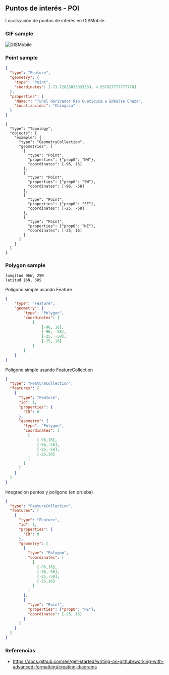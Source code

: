 ## Puntos de interés - POI

Localización de puntos de interés en GISMobile.


### GIF sample

![GISMobile](7/PXL_20230503_184310359.TS.gif)


### Point sample

```geojson
{
  "type": "Feature",
  "geometry": {
    "type": "Point", 
    "coordinates": [-73.72825833333333, 4.537927777777778]
  }, 
  "properties": {
    "Name:": "Tunel derivador Río Guatiquía a Embalse Chuza",
    "Localización:": "Chingaza" 
  }
}
```

```topojson
{
  "type": "Topology",
  "objects": {
    "example": {
      "type": "GeometryCollection",
      "geometries": [
        {
          "type": "Point",
          "properties": {"prop0": "NW"},
          "coordinates": [-96, 16]
        },
		{
          "type": "Point",
          "properties": {"prop0": "SW"},
          "coordinates": [-96, -58]
        },
		{
          "type": "Point",
          "properties": {"prop0": "SE"},
          "coordinates": [-25, -58]
        },
		{
          "type": "Point",
          "properties": {"prop0": "NE"},
          "coordinates": [-25, 16]
        }      		
      ]
    }
  }
}
```


### Polygon sample

```
longitud 96W, 25W
latitud 16N, 58S
```

Polígono simple usando Feature

```geojson
{
    "type": "Feature",
    "geometry": {
        "type": "Polygon",
        "coordinates": [
            [
                [-96, 16],
                [-96, -58],
                [-25, -58],
                [-25, 16]
            ]
        ]
    }
}
```

Polígono simple usando FeatureCollection

```geojson
{
  "type": "FeatureCollection",
  "features": [
    {
      "type": "Feature",
      "id": 1,
      "properties": {
        "ID": 0
      },
      "geometry": {
        "type": "Polygon",
        "coordinates": [
          [
              [-96,16],
              [-96,-58],
              [-25,-58],
              [-25,16]
          ]
        ]
      }
    }
  ]
}
```

Integración puntos y polígono (en prueba)

```geojson
{
  "type": "FeatureCollection",
  "features": [
    {
      "type": "Feature",
      "id": 1,
      "properties": {
        "ID": 0
      },
      "geometry": [ 
        {
          "type": "Polygon",
          "coordinates": [
            [
              [-96,16],
              [-96,-58],
              [-25,-58],
              [-25,16]
            ]
          ]
        },
		{
          "type": "Point",
          "properties": {"prop0": "NE"},
          "coordinates": [-25, 16]
        }          
      ]  
    }
  ]
}
```



### Referencias

* https://docs.github.com/en/get-started/writing-on-github/working-with-advanced-formatting/creating-diagrams